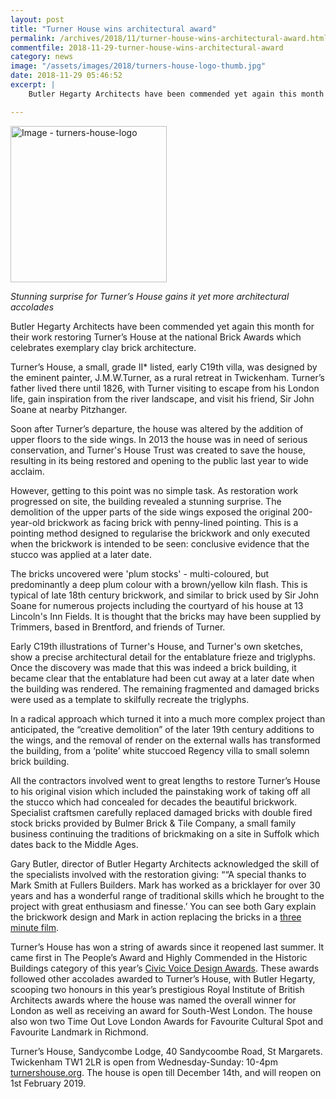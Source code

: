 ```yaml
---
layout: post
title: "Turner House wins architectural award"
permalink: /archives/2018/11/turner-house-wins-architectural-award.html
commentfile: 2018-11-29-turner-house-wins-architectural-award
category: news
image: "/assets/images/2018/turners-house-logo-thumb.jpg"
date: 2018-11-29 05:46:52
excerpt: |
    Butler Hegarty Architects have been commended yet again this month for their work restoring Turner’s House at the national Brick Awards which celebrates exemplary clay brick architecture.

---
```

<a href="/assets/images/2018/turners-house-logo.jpg" title="Click for a larger image"><img src="/assets/images/2018/turners-house-logo-thumb.jpg" width="250" alt="Image - turners-house-logo"  class="right"/></a>

*Stunning surprise for Turner’s House gains it yet more architectural accolades*

Butler Hegarty Architects have been commended yet again this month for their work restoring Turner’s House at the national Brick Awards which celebrates exemplary clay brick architecture.

Turner’s House, a small, grade II* listed, early C19th villa, was designed by the eminent painter, J.M.W.Turner, as a rural retreat in Twickenham. Turner’s father lived there until 1826, with Turner visiting to escape from his London life, gain inspiration from the river landscape, and visit his friend, Sir John Soane at nearby Pitzhanger.

Soon after Turner’s departure, the house was altered by the addition of upper floors to the side wings.  In 2013 the house was in need of serious conservation, and Turner's House Trust was created to save the house, resulting in its being restored and opening to the public last year to wide acclaim.

However, getting to this point was no simple task. As restoration work progressed on site, the building revealed a stunning surprise. The demolition of the upper parts of the side wings exposed the original 200-year-old brickwork as facing brick with penny-lined pointing. This is a pointing method designed to regularise the brickwork and only executed when the brickwork is intended to be seen: conclusive evidence that the stucco was applied at a later date.

The bricks uncovered were 'plum stocks' - multi-coloured, but predominantly a deep plum colour with a brown/yellow kiln flash. This is typical of late 18th century brickwork, and similar to brick used by Sir John Soane for numerous projects including the courtyard of his house at 13 Lincoln's Inn Fields. It is thought that the bricks may have been supplied by Trimmers, based in Brentford, and friends of Turner.

Early C19th illustrations of Turner's House, and Turner's own sketches, show a precise architectural detail for the entablature frieze and triglyphs. Once the discovery was made that this was indeed a brick building, it became clear that the entablature had been cut away at a later date when the building was rendered. The remaining fragmented and damaged bricks were used as a template to skilfully recreate the triglyphs.

In a radical approach which turned it into a much more complex project than anticipated, the “creative demolition” of the later 19th century additions to the wings, and the removal of render on the external walls has transformed the building, from a ‘polite’ white stuccoed Regency villa to small solemn brick building.

All the contractors involved went to great lengths to restore Turner’s House to his original vision which included the painstaking work of taking off all the stucco which had concealed for decades the beautiful brickwork. Specialist craftsmen carefully replaced damaged bricks with double fired stock bricks provided by Bulmer Brick & Tile Company, a small family business continuing the traditions of brickmaking on a site in Suffolk which dates back to the Middle Ages.

Gary Butler, director of Butler Hegarty Architects acknowledged the skill of the specialists involved with the restoration giving: ““A special thanks to Mark Smith at Fullers Builders. Mark has worked as a bricklayer for over 30 years and has a wonderful range of traditional skills which he brought to the project with great enthusiasm and finesse.’ You can see both Gary explain the brickwork design and Mark in action replacing the bricks in a [three minute film](https://www.youtube.com/watch?time_continue=8&v=toMidxu0TFA).


Turner’s House has won a string of awards since it reopened last summer. It came first in The People’s Award and Highly Commended in the Historic Buildings category of this year’s [Civic Voice Design Awards](http://www.civicvoice.org.uk/get-involved/designawards/). These awards followed other accolades awarded to Turner’s House, with Butler Hegarty, scooping two honours in this year’s prestigious Royal Institute of British Architects awards where the house was named the overall winner for London as well as receiving an award for South-West London. The house also won two Time Out Love London Awards for Favourite Cultural Spot and Favourite Landmark in Richmond.

<div class="box" markdown="1">

Turner’s House, Sandycombe Lodge, 40 Sandycoombe Road, St Margarets. Twickenham TW1 2LR is open from Wednesday-Sunday: 10-4pm [turnershouse.org](https://turnershouse.org/). The house is open till December 14th, and will reopen on 1st February 2019.


</div>
